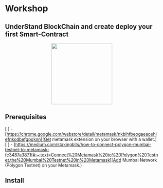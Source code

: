 # Workshop

## UnderStand BlockChain and create deploy your first Smart-Contract

<center>
  <img style="width: 200px"
  src="https://actualiteinformatique.fr/wp-content/uploads/2020/02/Ether-Smart-Contract.jpg">
</center>

## Prerequisites

[ ] -  [https://chrome.google.com/webstore/detail/metamask/nkbihfbeogaeaoehlefnkodbefgpgknn](Get metamask extension on your browser with a wallet.)
[ ] - [https://medium.com/stakingbits/how-to-connect-polygon-mumbai-testnet-to-metamask-fc3487a3871f#:~:text=Connect%20Metamask%20to%20Polygon%20Testnet,the%20Mumbai%20Testnet%20in%20Metamask](Add Mumbai Network (Polygon Testnet) on your Metamask.)

## Install

